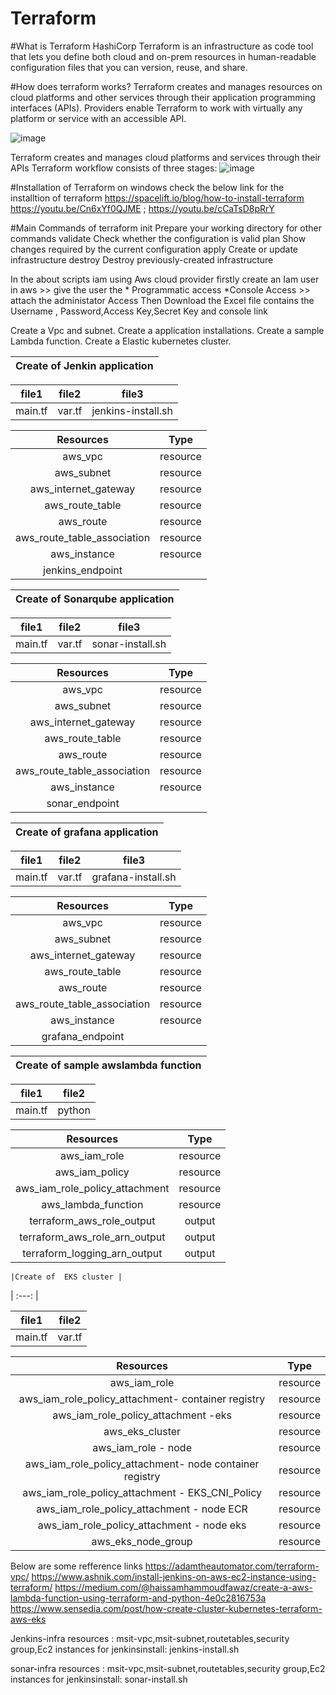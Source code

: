 # Terraform
#What is Terraform
 HashiCorp Terraform is an infrastructure as code tool that lets you define both cloud and on-prem resources in human-readable configuration files that you can version,   reuse, and share.

#How does terraform works?
 Terraform creates and manages resources on cloud platforms and other services through their application programming interfaces (APIs). Providers enable Terraform to   work with virtually any platform or service with an accessible API.

 ![image](https://user-images.githubusercontent.com/90096333/179201143-4cbcc9b7-0a2d-4371-8a02-b06a2aad71fc.png)

  Terraform creates and manages cloud platforms and services through their APIs
  Terraform workflow consists of three stages:
  ![image](https://user-images.githubusercontent.com/90096333/179211668-773c72e5-f046-4a02-a80f-48a2e02e3813.png)

 #Installation of Terraform on windows
 check the below link for the installtion of terraform
 https://spacelift.io/blog/how-to-install-terraform
 https://youtu.be/Cn6xYf0QJME ;
 https://youtu.be/cCaTsD8pRrY 
 
  #Main Commands of terraform 
  init          Prepare your working directory for other commands
  validate      Check whether the configuration is valid
  plan          Show changes required by the current configuration
  apply         Create or update infrastructure
  destroy       Destroy previously-created infrastructure
 
 In the about scripts iam using Aws cloud provider
 firstly create an Iam user in aws >> give the user the * Programmatic access *Console Access >> attach the administator Access 
 Then Download the Excel file contains the Username , Password,Access Key,Secret Key and console link 
 
 Create a Vpc and subnet.
 Create a application installations.
 Create a sample Lambda function.
 Create a Elastic kubernetes cluster.
 
 |Create of  Jenkin application |
  | :---:     |
  
  | file1 | file2 | file3 |
  | :---:  | :---: | :---: |
  |main.tf | var.tf| jenkins-install.sh  | 
  
   | Resources  | Type     |
   | :---:      | :---:    |
   |  aws_vpc  | resource |
   | aws_subnet | resource |
   | aws_internet_gateway | resource | 
   | aws_route_table | resource |
   | aws_route | resource |
   | aws_route_table_association | resource |
   |aws_instance | resource |
   |jenkins_endpoint |    |
   
   |Create of  Sonarqube application |
  | :---:     |
  
  | file1 | file2 | file3 |
  | :---:  | :---: | :---: |
  |main.tf | var.tf| sonar-install.sh  | 
  
   | Resources  | Type     |
   | :---:      | :---:    |
   |  aws_vpc  | resource |
   | aws_subnet | resource |
   | aws_internet_gateway | resource | 
   | aws_route_table | resource |
   | aws_route | resource |
   | aws_route_table_association | resource |
   |aws_instance | resource |
   |sonar_endpoint |    |
   
   |Create of  grafana application |
  | :---:     |
  
  | file1 | file2 | file3 |
  | :---:  | :---: | :---: |
  |main.tf | var.tf| grafana-install.sh  | 
  
   | Resources  | Type     |
   | :---:      | :---:    |
   |  aws_vpc  | resource |
   | aws_subnet | resource |
   | aws_internet_gateway | resource | 
   | aws_route_table | resource |
   | aws_route | resource |
   | aws_route_table_association | resource |
   |aws_instance | resource |
   |grafana_endpoint |    |
   
   |Create of  sample awslambda function |
  | :---:     |
  
  | file1 | file2 | 
  | :---:  | :---: |
  |main.tf | python|  
  
   | Resources  | Type     |
   | :---:      | :---:    |
   |  aws_iam_role | resource |
   |aws_iam_policy | resource |
   | aws_iam_role_policy_attachment | resource | 
   | aws_lambda_function | resource |
   | terraform_aws_role_output | output  |
   | terraform_aws_role_arn_output | output  |
   |terraform_logging_arn_output | output |
   
    |Create of  EKS cluster |
  | :---:     |
  
  | file1 | file2 | 
  | :---:  | :---: |
  |main.tf | var.tf|  
  
   | Resources  | Type     |
   | :---:      | :---:    |
   |  aws_iam_role | resource |
   |aws_iam_role_policy_attachment- container registry | resource |
   | aws_iam_role_policy_attachment -eks | resource | 
   | aws_eks_cluster | resource |
   |  aws_iam_role - node | resource |
   |aws_iam_role_policy_attachment- node container registry | resource |
   | aws_iam_role_policy_attachment - EKS_CNI_Policy | resource | 
   | aws_iam_role_policy_attachment - node ECR | resource | 
   | aws_iam_role_policy_attachment - node eks | resource | 
   | aws_eks_node_group | resource |
   
   
   
   
   
 Below are some refference links
 https://adamtheautomator.com/terraform-vpc/
 https://www.ashnik.com/install-jenkins-on-aws-ec2-instance-using-terraform/
 https://medium.com/@haissamhammoudfawaz/create-a-aws-lambda-function-using-terraform-and-python-4e0c2816753a
 https://www.sensedia.com/post/how-create-cluster-kubernetes-terraform-aws-eks

Jenkins-infra 
resources : msit-vpc,msit-subnet,routetables,security group,Ec2 instances
for jenkinsinstall: jenkins-install.sh

sonar-infra
resources : msit-vpc,msit-subnet,routetables,security group,Ec2 instances
for jenkinsinstall: sonar-install.sh

